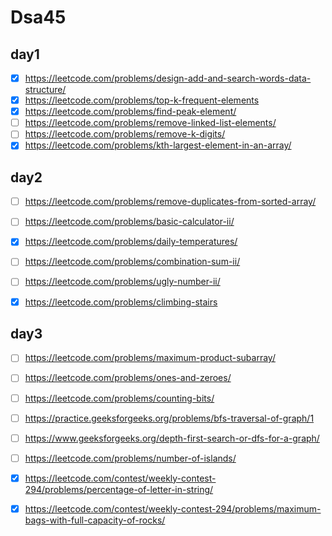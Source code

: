 # Dsa45
## day1
- [x] https://leetcode.com/problems/design-add-and-search-words-data-structure/
- [x] https://leetcode.com/problems/top-k-frequent-elements
- [x] https://leetcode.com/problems/find-peak-element/
- [ ] https://leetcode.com/problems/remove-linked-list-elements/
- [ ] https://leetcode.com/problems/remove-k-digits/
- [x] https://leetcode.com/problems/kth-largest-element-in-an-array/
## day2 

- [ ] https://leetcode.com/problems/remove-duplicates-from-sorted-array/
- [ ] https://leetcode.com/problems/basic-calculator-ii/
- [x] https://leetcode.com/problems/daily-temperatures/
- [ ] https://leetcode.com/problems/combination-sum-ii/
- [ ] https://leetcode.com/problems/ugly-number-ii/
- [x] https://leetcode.com/problems/climbing-stairs



## day3

- [ ] https://leetcode.com/problems/maximum-product-subarray/
- [ ] https://leetcode.com/problems/ones-and-zeroes/
- [ ] https://leetcode.com/problems/counting-bits/
- [ ] https://practice.geeksforgeeks.org/problems/bfs-traversal-of-graph/1
- [ ] https://www.geeksforgeeks.org/depth-first-search-or-dfs-for-a-graph/
- [ ] https://leetcode.com/problems/number-of-islands/
- [x] https://leetcode.com/contest/weekly-contest-294/problems/percentage-of-letter-in-string/
- [x] https://leetcode.com/contest/weekly-contest-294/problems/maximum-bags-with-full-capacity-of-rocks/



